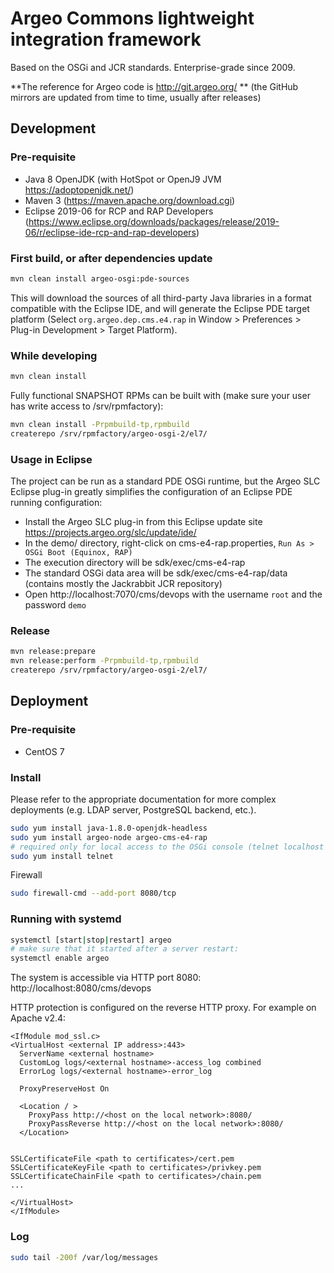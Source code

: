# Argeo Commons lightweight integration framework

Based on the OSGi and JCR standards. Enterprise-grade since 2009.

**The reference for Argeo code is http://git.argeo.org/ ** (the GitHub mirrors are updated from time to time, usually after releases)

## Development

### Pre-requisite
- Java 8 OpenJDK (with HotSpot or OpenJ9 JVM https://adoptopenjdk.net/)
- Maven 3 (https://maven.apache.org/download.cgi)
- Eclipse 2019-06 for RCP and RAP Developers (https://www.eclipse.org/downloads/packages/release/2019-06/r/eclipse-ide-rcp-and-rap-developers)

### First build, or after dependencies update
```bash
mvn clean install argeo-osgi:pde-sources
```

This will download the sources of all third-party Java libraries in a format compatible with the Eclipse IDE, and will generate the Eclipse PDE target platform (Select ```org.argeo.dep.cms.e4.rap``` in Window > Preferences > Plug-in Development > Target Platform).

### While developing
```bash
mvn clean install
```

Fully functional SNAPSHOT RPMs can be built with (make sure your user has write access to /srv/rpmfactory):
```bash
mvn clean install -Prpmbuild-tp,rpmbuild
createrepo /srv/rpmfactory/argeo-osgi-2/el7/
```

### Usage in Eclipse
The project can be run as a standard PDE OSGi runtime, but the Argeo SLC Eclipse plug-in greatly simplifies the configuration of an Eclipse PDE running configuration:
- Install the Argeo SLC plug-in from this Eclipse update site https://projects.argeo.org/slc/update/ide/
- In the demo/ directory, right-click on cms-e4-rap.properties, ```Run As > OSGi Boot (Equinox, RAP)```
- The execution directory will be sdk/exec/cms-e4-rap
- The standard OSGi data area will be sdk/exec/cms-e4-rap/data (contains mostly the Jackrabbit JCR repository)
- Open http://localhost:7070/cms/devops with the username ```root``` and the password ```demo```

### Release
```bash
mvn release:prepare
mvn release:perform -Prpmbuild-tp,rpmbuild
createrepo /srv/rpmfactory/argeo-osgi-2/el7/
```

## Deployment

### Pre-requisite
- CentOS 7

### Install
Please refer to the appropriate documentation for more complex deployments (e.g. LDAP server, PostgreSQL backend, etc.).

```bash
sudo yum install java-1.8.0-openjdk-headless
sudo yum install argeo-node argeo-cms-e4-rap
# required only for local access to the OSGi console (telnet localhost 2323):
sudo yum install telnet
```

Firewall
```bash
sudo firewall-cmd --add-port 8080/tcp
```

### Running with systemd
```bash
systemctl [start|stop|restart] argeo
# make sure that it started after a server restart:
systemctl enable argeo
```

The system is accessible via HTTP port 8080:
http://localhost:8080/cms/devops

HTTP protection is configured on the reverse HTTP proxy. For example on Apache v2.4:

```
<IfModule mod_ssl.c>
<VirtualHost <external IP address>:443>
  ServerName <external hostname>
  CustomLog logs/<external hostname>-access_log combined
  ErrorLog logs/<external hostname>-error_log

  ProxyPreserveHost On

  <Location / >
    ProxyPass http://<host on the local network>:8080/
    ProxyPassReverse http://<host on the local network>:8080/
  </Location>


SSLCertificateFile <path to certificates>/cert.pem
SSLCertificateKeyFile <path to certificates>/privkey.pem
SSLCertificateChainFile <path to certificates>/chain.pem
...

</VirtualHost>
</IfModule>
```

### Log
```bash
sudo tail -200f /var/log/messages
```
